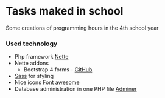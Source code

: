 Tasks maked in school
=============
Some creations of programming hours in the 4th school year

### Used technology
- Php framework [Nette](https://github.com/nette/nette) 
-  Nette addons
    - Bootstrap 4 forms - [GitHub](https://github.com/czubehead/bootstrap-4-forms)
- [Sass](https://sass-lang.com/) for styling
- Nice icons [Font awesome](https://fontawesome.com/)
- Database administration in one PHP file [Adminer](https://www.adminer.org/en/)
